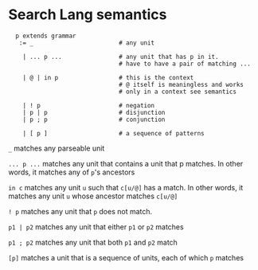 # Search Lang semantics


```
  p extends grammar
   := _                        # any unit

    | ... p ...                # any unit that has p in it.
                               # have to have a pair of matching ...

    | @ | in p                 # this is the context
                               # @ itself is meaningless and works 
                               # only in a context see semantics

    | ! p                      # negation
    | p | p                    # disjunction
    | p ; p                    # conjunction

    | [ p ]                    # a sequence of patterns
```

`_` matches any parseable unit

`... p ...` matches any unit that contains a unit that p matches. In other words, it matches any of `p`'s ancestors

`in c` matches any unit `u` such that `c[u/@]` has a match. In other words, it matches any unit `u` whose ancestor matches `c[u/@]`

`! p` matches any unit that `p` does not match. 

`p1 | p2` matches any unit that either `p1` or `p2` matches

`p1 ; p2` matches any unit that both `p1` and `p2` match

`[p]` matches a unit that is a sequence of units, each of which `p` matches
